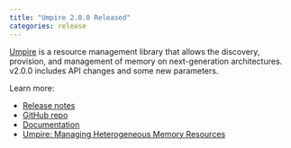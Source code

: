 ```yaml
---
title: "Umpire 2.0.0 Released"
categories: release
---
```


[Umpire](https://github.com/LLNL/Umpire) is a resource management library that allows the discovery, provision, and management of memory on next-generation architectures. v2.0.0 includes API changes and some new parameters.

Learn more:
- [Release notes](https://github.com/LLNL/Umpire/releases/tag/v0.2.0)
- [GitHub repo](https://github.com/LLNL/Umpire)
- [Documentation](https://umpire.readthedocs.io/en/latest/)
- [Umpire: Managing Heterogeneous Memory Resources](https://computing.llnl.gov/projects/umpire)
